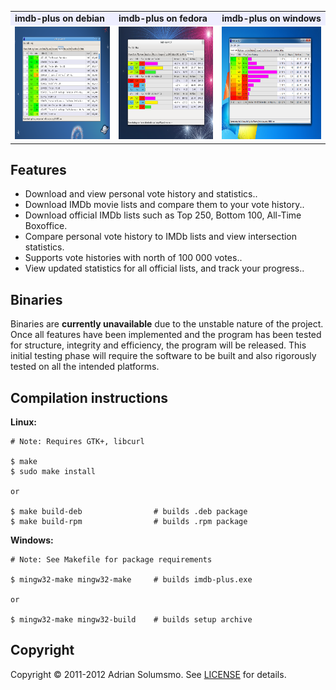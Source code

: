 
<table>
 <tr>
  <td bgcolor="#EEEEFF"><b>imdb-plus on debian</b></td>
  <td bgcolor="#EEEEFF"><b>imdb-plus on fedora</b></td>
  <td bgcolor="#EEEEFF"><b>imdb-plus on windows</b></td>
 <tr>
  <td>
   <img width="240" height="180" 
    src="https://github.com/honeymustard/imdb-plus/raw/master/local/ss-debian.png" 
    alt="imdb-plus on debian"
   />
  </td>
  <td>
   <img width="240" height="180" 
    src="https://github.com/honeymustard/imdb-plus/raw/master/local/ss-fedora.png" 
    alt="imdb-plus on fedora"
   />
  </td>
  <td>
   <img width="240" height="180" 
    src="https://github.com/honeymustard/imdb-plus/raw/master/local/ss-windows.png" 
    alt="imdb-plus on windows"
   />
  </td>
 </tr>
</table>

## Features

* Download and view personal vote history and statistics..
* Download IMDb movie lists and compare them to your vote history..
* Download official IMDb lists such as Top 250, Bottom 100, All-Time Boxoffice.
* Compare personal vote history to IMDb lists and view intersection statistics.
* Supports vote histories with north of 100 000 votes..
* View updated statistics for all official lists, and track your progress..

## Binaries

Binaries are **currently unavailable** due to the unstable nature of the project. 
Once all features have been implemented and the program has been tested for 
structure, integrity and efficiency, the program will be released.
This initial testing phase will require the software to be built and also 
rigorously tested on all the intended platforms.

## Compilation instructions

**Linux:**

    # Note: Requires GTK+, libcurl
    
    $ make
    $ sudo make install
    
    or
    
    $ make build-deb                # builds .deb package
    $ make build-rpm                # builds .rpm package
    
**Windows:**

    # Note: See Makefile for package requirements
    
    $ mingw32-make mingw32-make     # builds imdb-plus.exe
    
    or 
    
    $ mingw32-make mingw32-build    # builds setup archive

## Copyright

Copyright &copy; 2011-2012 Adrian Solumsmo. See [LICENSE](https://github.com/honeymustard/imdb-plus/blob/master/LICENSE) for details.

